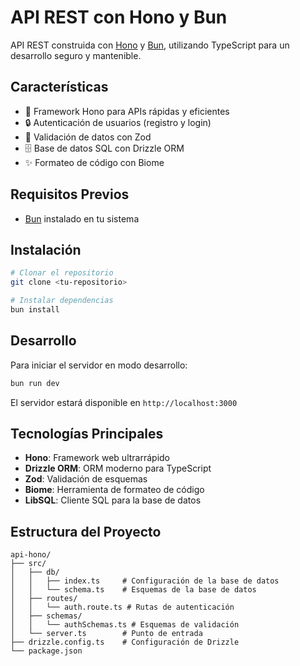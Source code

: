 # API REST con Hono y Bun

API REST construida con [Hono](https://hono.dev/) y [Bun](https://bun.sh/), utilizando TypeScript para un desarrollo seguro y mantenible.

## Características

- 🚀 Framework Hono para APIs rápidas y eficientes
- 🔒 Autenticación de usuarios (registro y login)
- 📝 Validación de datos con Zod
- 🗄️ Base de datos SQL con Drizzle ORM
- ✨ Formateo de código con Biome

## Requisitos Previos

- [Bun](https://bun.sh/) instalado en tu sistema

## Instalación

```bash
# Clonar el repositorio
git clone <tu-repositorio>

# Instalar dependencias
bun install
```

## Desarrollo

Para iniciar el servidor en modo desarrollo:

```bash
bun run dev
```

El servidor estará disponible en `http://localhost:3000`

## Tecnologías Principales

- **Hono**: Framework web ultrarrápido
- **Drizzle ORM**: ORM moderno para TypeScript
- **Zod**: Validación de esquemas
- **Biome**: Herramienta de formateo de código
- **LibSQL**: Cliente SQL para la base de datos

## Estructura del Proyecto

```
api-hono/
├── src/
│   ├── db/
│   │   ├── index.ts     # Configuración de la base de datos
│   │   └── schema.ts    # Esquemas de la base de datos
│   ├── routes/
│   │   └── auth.route.ts # Rutas de autenticación
│   ├── schemas/
│   │   └── authSchemas.ts # Esquemas de validación
│   └── server.ts        # Punto de entrada
├── drizzle.config.ts    # Configuración de Drizzle
└── package.json

